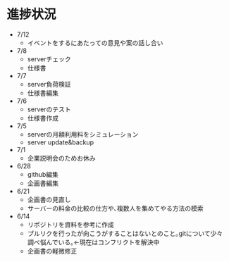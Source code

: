 # 進捗状況

- 7/12
	- イベントをするにあたっての意見や案の話し合い
- 7/8
	- serverチェック
	- 仕様書
- 7/7
	- server負荷検証
	- 仕様書編集
- 7/6
	- serverのテスト
	- 仕様書作成
- 7/5
	- serverの月額利用料をシミュレーション
	- server update&backup
- 7/1
	- 企業説明会のためお休み
- 6/28
	- github編集
	- 企画書編集
- 6/21
	- 企画書の見直し
	- サーバーの料金の比較の仕方や､複数人を集めてやる方法の模索
- 6/14
	- リポジトリを資料を参考に作成
	- プルリクを行ったが向こうがすることはないとのこと｡gitについて少々調べ悩んでいる｡<-現在はコンフリクトを解決中
	- 企画書の軽微修正
